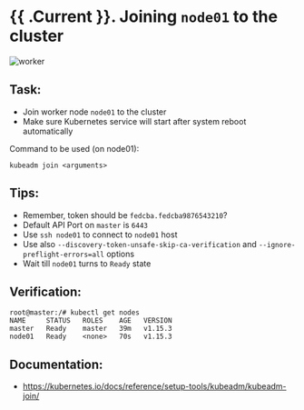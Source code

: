 # {{ .Current }}. Joining `node01` to the cluster 

![worker](https://raw.githubusercontent.com/sbeliakou/mentor/master/.img/cluster.png)

## Task:
- Join worker node `node01` to the cluster
- Make sure Kubernetes service will start after system reboot automatically

Command to be used (on node01):
```
kubeadm join <arguments>
```

## Tips:
- Remember, token should be `fedcba.fedcba9876543210`?
- Default API Port on `master` is `6443`
- Use `ssh node01` to connect to `node01` host
- Use also `--discovery-token-unsafe-skip-ca-verification` and  `--ignore-preflight-errors=all` options
- Wait till `node01` turns to `Ready` state

## Verification:
```
root@master:/# kubectl get nodes
NAME     STATUS   ROLES    AGE   VERSION
master   Ready    master   39m   v1.15.3
node01   Ready    <none>   70s   v1.15.3
```

## Documentation:
- https://kubernetes.io/docs/reference/setup-tools/kubeadm/kubeadm-join/

